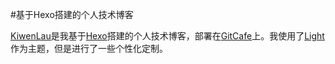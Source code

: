 #基于Hexo搭建的个人技术博客

[KiwenLau](http://kiwenlau.com/)是我基于[Hexo](https://hexo.io/docs/)搭建的个人技术博客，部署在[GitCafe](https://gitcafe.com/)上。我使用了[Light](https://github.com/hexojs/hexo-theme-light)作为主题，但是进行了一些个性化定制。
